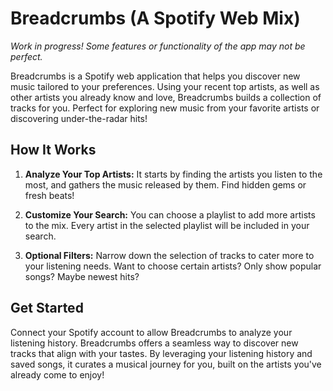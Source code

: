 # Breadcrumbs (A Spotify Web Mix)
*Work in progress! Some features or functionality of the app may not be perfect.*

Breadcrumbs is a Spotify web application that helps you discover new music tailored to your preferences. Using your recent top artists, as well as other artists you already know and love, Breadcrumbs builds a collection of tracks for you. Perfect for exploring new music from your favorite artists or discovering under-the-radar hits!

## How It Works

1. **Analyze Your Top Artists:** It starts by finding the artists you listen to the most, and gathers the music released by them. Find hidden gems or fresh beats!

2. **Customize Your Search:** You can choose a playlist to add more artists to the mix. Every artist in the selected playlist will be included in your search.

3. **Optional Filters:** Narrow down the selection of tracks to cater more to your listening needs. Want to choose certain artists? Only show popular songs? Maybe newest hits?

## Get Started

Connect your Spotify account to allow Breadcrumbs to analyze your listening history. Breadcrumbs offers a seamless way to discover new tracks that align with your tastes. By leveraging your listening history and saved songs, it curates a musical journey for you, built on the artists you've already come to enjoy!